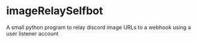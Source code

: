 # imageRelaySelfbot
A small python program to relay discord image URLs to a webhook using a user listener account
